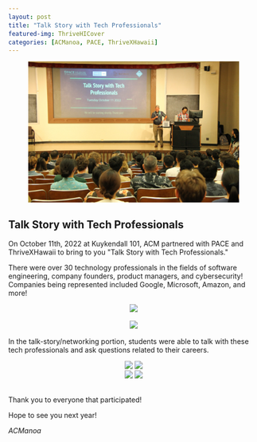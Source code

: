 ```yaml
---
layout: post
title: "Talk Story with Tech Professionals"
featured-img: ThriveHICover
categories: [ACManoa, PACE, ThriveXHawaii]
---
```



<center>
	<figure class="full">
	    <img src="/assets/img/posts/thrivehi-fall-2022/ThriveHICover.jpg" data-featherlight data-featherlight-target-attr="src">
	</figure>
</center>


## Talk Story with Tech Professionals

On October 11th, 2022 at Kuykendall 101, ACM partnered with PACE and ThriveXHawaii to bring to you "Talk Story with Tech Professionals."
 
There were over 30 technology professionals in the fields of software engineering, company founders, product managers, and cybersecurity! Companies being represented included Google, Microsoft, Amazon, and more! 

<center>
	<figure class="full">
	    <img src="/assets/img/posts/thrivehi-fall-2022/thrivehi1.jpg" data-featherlight data-featherlight-target-attr="src">
	</figure>
</center>
<center>
	<figure class="full">
	    <img src="/assets/img/posts/thrivehi-fall-2022/thrivehi2.jpg" data-featherlight data-featherlight-target-attr="src">
	</figure>
</center>


In the talk-story/networking portion, students were able to talk with these tech professionals and ask questions related to their careers. 

<center>
	<div class="row"> 
	  <div class="column">
		<img src="/assets/img/posts/thrivehi-fall-2022/carthrive1.jpg" data-featherlight data-featherlight-target-attr="src">
		<img src="/assets/img/posts/thrivehi-fall-2022/carthrive2.jpg" data-featherlight data-featherlight-target-attr="src">
	  </div>
	  <div class="column">
		<img src="/assets/img/posts/thrivehi-fall-2022/carthrive3.jpg" data-featherlight data-featherlight-target-attr="src">
		<img src="/assets/img/posts/thrivehi-fall-2022/carthrive4.jpg" data-featherlight data-featherlight-target-attr="src">
	  </div> 
	</div>
</center>

<br>

Thank you to everyone that participated!

Hope to see you next year!

_ACManoa_  

<link href="//cdn.rawgit.com/noelboss/featherlight/1.7.13/release/featherlight.min.css" type="text/css" rel="stylesheet" />
<script src="//code.jquery.com/jquery-latest.js"></script>
<script src="//cdn.rawgit.com/noelboss/featherlight/1.7.13/release/featherlight.min.js" type="text/javascript" charset="utf-8"></script>
<style>
